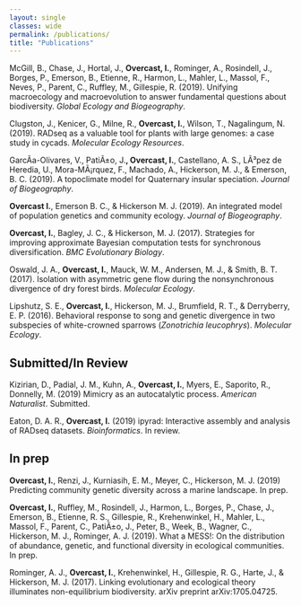 ```yaml
---
layout: single
classes: wide
permalink: /publications/
title: "Publications"
---
```


McGill, B., Chase, J., Hortal, J., **Overcast, I.**, Rominger, A., Rosindell, J., Borges, P., Emerson, B., Etienne, R., Harmon, L., Mahler, L., Massol, F., Neves, P., Parent, C., Ruffley, M., Gillespie, R. (2019). Unifying macroecology and macroevolution to answer fundamental questions about biodiversity. *Global Ecology and Biogeography*.

Clugston, J., Kenicer, G., Milne, R., **Overcast, I.**, Wilson, T., Nagalingum, N. (2019). RADseq as a valuable tool for plants with large genomes: a case study in cycads. *Molecular Ecology Resources*.

GarcÃ­a-Olivares, V., PatiÃ±o, J.**, Overcast, I.**, Castellano, A. S., LÃ³pez de Heredia, U., Mora-MÃ¡rquez, F., Machado, A., Hickerson, M. J., & Emerson, B. C. (2019). A topoclimate model for Quaternary insular speciation. *Journal of Biogeography*.

**Overcast I.**, Emerson B. C., & Hickerson M. J. (2019). An integrated model of population genetics and community ecology. *Journal of Biogeography*.

**Overcast, I.**, Bagley, J. C., & Hickerson, M. J. (2017). Strategies for improving approximate Bayesian computation tests for synchronous diversification. *BMC Evolutionary Biology*.

Oswald, J. A., **Overcast, I.**, Mauck, W. M., Andersen, M. J., & Smith, B. T. (2017). Isolation with asymmetric gene flow during the nonsynchronous divergence of dry forest birds. *Molecular Ecology*.

Lipshutz, S. E., **Overcast, I.**, Hickerson, M. J., Brumfield, R. T., & Derryberry, E. P. (2016). Behavioral response to song and genetic divergence in two subspecies of white-crowned sparrows (*Zonotrichia leucophrys*). *Molecular Ecology*.

Submitted/In Review
-------------------
Kizirian, D., Padial, J. M., Kuhn, A., **Overcast, I.**, Myers, E., Saporito, R., Donnelly, M. (2019) Mimicry as an autocatalytic process. *American Naturalist*. Submitted.

Eaton, D. A. R., **Overcast, I.** (2019) ipyrad: Interactive assembly and analysis of RADseq datasets. *Bioinformatics*. In review.

In prep
-------

**Overcast, I.**, Renzi, J., Kurniasih, E. M., Meyer, C., Hickerson, M. J. (2019) Predicting community genetic diversity across a marine landscape. In prep.

**Overcast, I.**, Ruffley, M., Rosindell, J., Harmon, L., Borges, P., Chase, J., Emerson, B., Etienne, R. S., Gillespie, R., Krehenwinkel, H., Mahler, L., Massol, F., Parent, C., PatiÃ±o, J., Peter, B., Week, B., Wagner, C., Hickerson, M. J., Rominger, A. J. (2019). What a MESS!: On the distribution of abundance, genetic, and functional diversity in ecological communities. In prep.

Rominger, A. J., **Overcast, I.**, Krehenwinkel, H., Gillespie, R. G., Harte, J., & Hickerson, M. J. (2017). Linking evolutionary and ecological theory illuminates non-equilibrium biodiversity. arXiv preprint arXiv:1705.04725.
